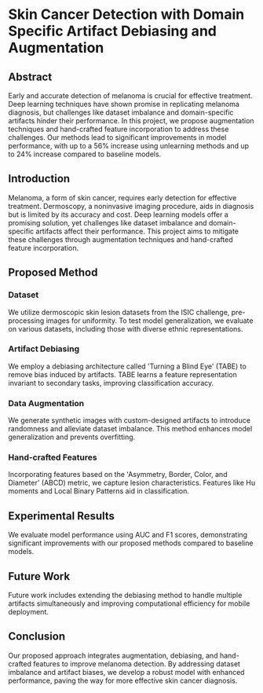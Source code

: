 # Skin Cancer Detection with Domain Specific Artifact Debiasing and Augmentation

## Abstract
Early and accurate detection of melanoma is crucial for effective treatment. Deep learning techniques have shown promise in replicating melanoma diagnosis, but challenges like dataset imbalance and domain-specific artifacts hinder their performance. In this project, we propose augmentation techniques and hand-crafted feature incorporation to address these challenges. Our methods lead to significant improvements in model performance, with up to a 56% increase using unlearning methods and up to 24% increase compared to baseline models.

## Introduction
Melanoma, a form of skin cancer, requires early detection for effective treatment. Dermoscopy, a noninvasive imaging procedure, aids in diagnosis but is limited by its accuracy and cost. Deep learning models offer a promising solution, yet challenges like dataset imbalance and domain-specific artifacts affect their performance. This project aims to mitigate these challenges through augmentation techniques and hand-crafted feature incorporation.

## Proposed Method

### Dataset
We utilize dermoscopic skin lesion datasets from the ISIC challenge, pre-processing images for uniformity. To test model generalization, we evaluate on various datasets, including those with diverse ethnic representations.

### Artifact Debiasing
We employ a debiasing architecture called 'Turning a Blind Eye' (TABE) to remove bias induced by artifacts. TABE learns a feature representation invariant to secondary tasks, improving classification accuracy.

### Data Augmentation
We generate synthetic images with custom-designed artifacts to introduce randomness and alleviate dataset imbalance. This method enhances model generalization and prevents overfitting.

### Hand-crafted Features
Incorporating features based on the 'Asymmetry, Border, Color, and Diameter' (ABCD) metric, we capture lesion characteristics. Features like Hu moments and Local Binary Patterns aid in classification.

## Experimental Results
We evaluate model performance using AUC and F1 scores, demonstrating significant improvements with our proposed methods compared to baseline models.

## Future Work
Future work includes extending the debiasing method to handle multiple artifacts simultaneously and improving computational efficiency for mobile deployment.

## Conclusion
Our proposed approach integrates augmentation, debiasing, and hand-crafted features to improve melanoma detection. By addressing dataset imbalance and artifact biases, we develop a robust model with enhanced performance, paving the way for more effective skin cancer diagnosis.
